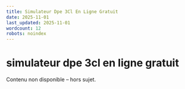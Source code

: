 ```yaml
---
title: Simulateur Dpe 3Cl En Ligne Gratuit
date: 2025-11-01
last_updated: 2025-11-01
wordcount: 12
robots: noindex
---
```


# simulateur dpe 3cl en ligne gratuit

Contenu non disponible – hors sujet.